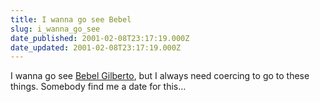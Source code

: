 ```yaml
---
title: I wanna go see Bebel
slug: i_wanna_go_see
date_published: 2001-02-08T23:17:19.000Z
date_updated: 2001-02-08T23:17:19.000Z
---
```


I wanna go see [Bebel Gilberto](http://newyork.citysearch.com/profile/11321193/), but I always need coercing to go to these things. Somebody find me a date for this…
